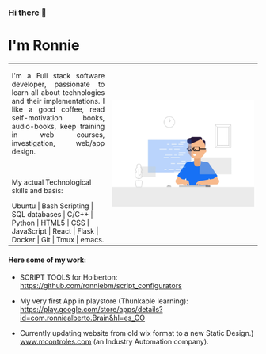 ### Hi there 👋

# I'm Ronnie

<table align="center">
  <tbody>
        <tr>
            <td align="left" width="40%">
                <p align="justify">I'm a Full stack software developer, passionate to learn all about technologies and their implementations. I like a good coffee, read self-motivation books, audio-books, keep training in web courses,  investigation, web/app design.</p>
                <br>  
                <p>My actual Technological skills and basis:</p>
                Ubuntu | Bash Scripting | SQL databases | C/C++ | Python | HTML5 | CSS | JavaScript | React | Flask | Docker | Git | Tmux | emacs.
            </td>
            <td align="center" width="60%">
                <img width="100%" src="https://github.com/ronniebm/ronniebm/blob/master/img/animated05.gif" alt="image">
            </td>
        </tr>
    </tbody>
</table>

#### Here some of my work:
- SCRIPT TOOLS for Holberton:
    https://github.com/ronniebm/script_configurators  

- My very first App in playstore (Thunkable learning):
    https://play.google.com/store/apps/details?id=com.ronniealberto.Brain&hl=es_CO

- Currently updating website from old wix format to a new Static Design.)
    www.mcontroles.com  (an Industry Automation company).


<!--
**ronniebm/ronniebm** is a ✨ _special_ ✨ repository because its `README.md` (this file) appears on your GitHub profile.

<img src="https://github.com/ronniebm/ronniebm/blob/master/img/animated05.gif" alt="image">

Here are some ideas to get you started:

- 🔭 I’m currently working on ...
- 🌱 I’m currently learning ...
- 👯 I’m looking to collaborate on ...
- 🤔 I’m looking for help with ...
- 💬 Ask me about ...
- 📫 How to reach me: ...
- 😄 Pronouns: ...
- ⚡ Fun fact: ...
-->
